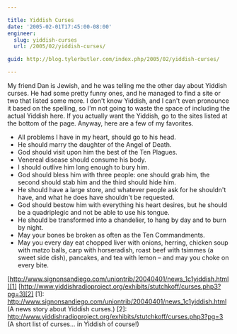 ```yaml
---

title: Yiddish Curses
date: '2005-02-01T17:45:00-08:00'
engineer:
  slug: yiddish-curses
  url: /2005/02/yiddish-curses/

guid: http://blog.tylerbutler.com/index.php/2005/02/yiddish-curses/

---
```


My friend Dan is Jewish, and he was telling me the other day about Yiddish
curses. He had some pretty funny ones, and he managed to find a site or two that listed some more. I don't know Yiddish, and I can't even pronounce it based on the spelling, so I'm not going to waste the space of including the
actual Yiddish here. If you actually want the Yiddish, go to the sites listed
at the bottom of the page. Anyway, here are a few of my favorites.

- All problems I have in my heart, should go to his head.
- He should marry the daughter of the Angel of Death.
- God should visit upon him the best of the Ten Plagues.
- Venereal disease should consume his body.
- I should outlive him long enough to bury him.
- God should bless him with three people: one should grab him, the second should
stab him and the third should hide him.
- He should have a large store, and whatever people ask for he shouldn't have,
and what he does have shouldn't be requested.
- God should bestow him with everything his heart desires, but he should be a
quadriplegic and not be able to use his tongue.
- He should be transformed into a chandelier, to hang by day and to burn by
night.
- May your bones be broken as often as the Ten Commandments.
- May you every day eat chopped liver with onions, herring, chicken soup with
matzo balls, carp with horseradish, roast beef with tsimmes (a sweet side
dish), pancakes, and tea with lemon – and may you choke on every bite.

[http://www.signonsandiego.com/uniontrib/20040401/news_1c1yiddish.html][1]
[http://www.yiddishradioproject.org/exhibits/stutchkoff/curses.php3?pg=3][2]
[1]: http://www.signonsandiego.com/uniontrib/20040401/news_1c1yiddish.html (A news story about Yiddish curses.)
[2]: http://www.yiddishradioproject.org/exhibits/stutchkoff/curses.php3?pg=3 (A short list of curses... in Yiddish of course!)
